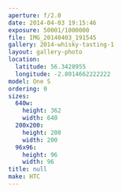```yaml
---
aperture: f/2.0
date: 2014-04-03 19:15:46
exposure: 50001/1000000
file: IMG_20140403_191545
gallery: 2014-whisky-tasting-1
layout: gallery-photo
location:
  latitude: 56.3428955
  longitude: -2.8014662222222
model: One S
ordering: 0
sizes:
  640w:
    height: 362
    width: 640
  200x200:
    height: 200
    width: 200
  96x96:
    height: 96
    width: 96
title: null
make: HTC
---
```

